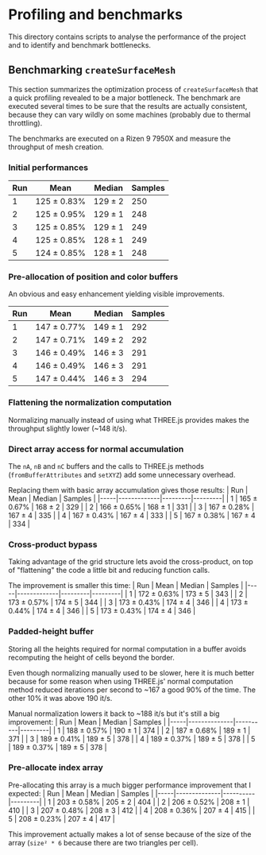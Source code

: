 # Profiling and benchmarks

This directory contains scripts to analyse the performance of the project and to identify and benchmark bottlenecks.

## Benchmarking `createSurfaceMesh`

This section summarizes the optimization process of `createSurfaceMesh` that a quick profiling revealed to be a major bottleneck.
The benchmark are executed several times to be sure that the results are actually consistent, because they can vary wildly on some machines (probably due to thermal throttling).

The benchmarks are executed on a Rizen 9 7950X and measure the throughput of mesh creation.

### Initial performances

| Run | Mean        | Median  | Samples |
|-----|-------------|---------|---------|
| 1   | 125 ± 0.83% | 129 ± 2 | 250     |
| 2   | 125 ± 0.95% | 129 ± 1 | 248     |
| 3   | 125 ± 0.85% | 129 ± 1 | 249     |
| 4   | 125 ± 0.85% | 128 ± 1 | 249     |
| 5   | 124 ± 0.85% | 128 ± 1 | 248     |

### Pre-allocation of position and color buffers

An obvious and easy enhancement yielding visible improvements.

| Run | Mean        | Median  | Samples |
|-----|-------------|---------|---------|
| 1   | 147 ± 0.77% | 149 ± 1 | 292     |
| 2   | 147 ± 0.71% | 149 ± 2 | 292     |
| 3   | 146 ± 0.49% | 146 ± 3 | 291     |
| 4   | 146 ± 0.49% | 146 ± 3 | 291     |
| 5   | 147 ± 0.44% | 146 ± 3 | 294     |

### Flattening the normalization computation

Normalizing manually instead of using what THREE.js provides makes the throughput slightly lower (~148 it/s).

### Direct array access for normal accumulation

The `nA`, `nB` and `nC` buffers and the calls to THREE.js methods (`fromBufferAttributes` and `setXYZ`) add some unnecessary overhead.

Replacing them with basic array accumulation gives those results:
| Run | Mean        | Median  | Samples |
|-----|-------------|---------|---------|
| 1   | 165 ± 0.67% | 168 ± 2 | 329     |
| 2   | 166 ± 0.65% | 168 ± 1 | 331     |
| 3   | 167 ± 0.28% | 167 ± 4 | 335     |
| 4   | 167 ± 0.43% | 167 ± 4 | 333     |
| 5   | 167 ± 0.38% | 167 ± 4 | 334     |

### Cross-product bypass

Taking advantage of the grid structure lets avoid the cross-product, on top of "flattening" the code a little bit and reducing function calls.

The improvement is smaller this time:
| Run | Mean        | Median  | Samples |
|-----|-------------|---------|---------|
| 1   | 172 ± 0.63% | 173 ± 5 | 343     |
| 2   | 173 ± 0.57% | 174 ± 5 | 344     |
| 3   | 173 ± 0.43% | 174 ± 4 | 346     |
| 4   | 173 ± 0.44% | 174 ± 4 | 346     |
| 5   | 173 ± 0.43% | 174 ± 4 | 346     |

### Padded-height buffer

Storing all the heights required for normal computation in a buffer avoids recomputing the height of cells beyond the border.

Even though normalizing manually used to be slower, here it is much better because for some reason when using THREE.js' normal computation method reduced iterations per second to ~167 a good 90% of the time.
The other 10% it was above 190 it/s.

Manual normalization lowers it back to ~188 it/s but it's still a big improvement:
| Run | Mean         | Median   | Samples |
|-----|--------------|----------|---------|
|   1 |  188 ± 0.57% |  190 ± 1 |     374 |
|   2 |  187 ± 0.68% |  189 ± 1 |     371 |
|   3 |  189 ± 0.41% |  189 ± 5 |     378 |
|   4 |  189 ± 0.37% |  189 ± 5 |     378 |
|   5 |  189 ± 0.37% |  189 ± 5 |     378 |

### Pre-allocate index array

Pre-allocating this array is a much bigger performance improvement that I expected:
| Run | Mean         | Median   | Samples |
|-----|--------------|----------|---------|
|   1 |  203 ± 0.58% |  205 ± 2 |     404 |
|   2 |  206 ± 0.52% |  208 ± 1 |     410 |
|   3 |  207 ± 0.48% |  208 ± 3 |     412 |
|   4 |  208 ± 0.36% |  207 ± 4 |     415 |
|   5 |  208 ± 0.23% |  207 ± 4 |     417 |

This improvement actually makes a lot of sense because of the size of the array (`size² * 6` because there are two triangles per cell).
